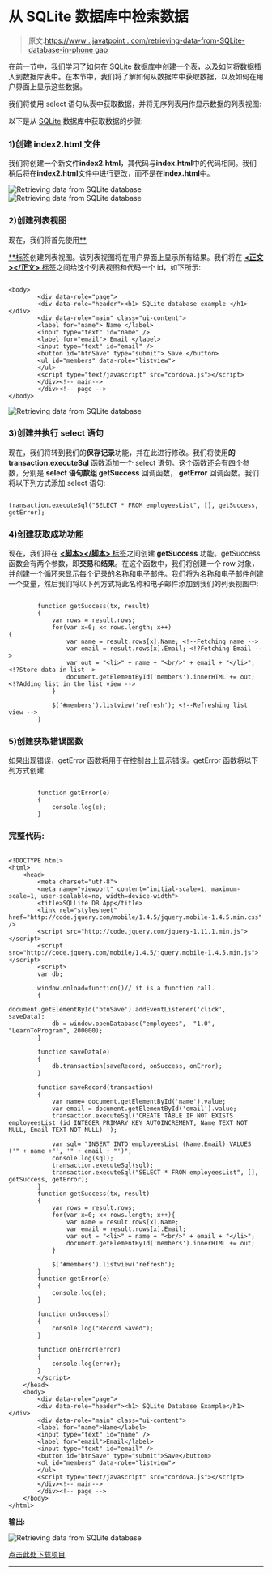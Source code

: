 # 从 SQLite 数据库中检索数据

> 原文:[https://www . javatpoint . com/retrieving-data-from-SQLite-database-in-phone gap](https://www.javatpoint.com/retrieving-data-from-sqlite-database-in-phonegap)

在前一节中，我们学习了如何在 SQLite 数据库中创建一个表，以及如何将数据插入到数据库表中。在本节中，我们将了解如何从数据库中获取数据，以及如何在用户界面上显示这些数据。

我们将使用 select 语句从表中获取数据，并将无序列表用作显示数据的列表视图:

以下是从 [SQLite](https://www.javatpoint.com/sqlite-tutorial) 数据库中获取数据的步骤:

### 1)创建 index2.html 文件

我们将创建一个新文件**index2.html**，其代码与**index.html**中的代码相同。我们稍后将在**index2.html**文件中进行更改，而不是在**index.html**中。

![Retrieving data from SQLite database](../Images/c3ad386a6d0fedcdac28fecf02684ead.png)
![Retrieving data from SQLite database](../Images/3371fccf328d10c16e0284cd59e218ad.png)

### 2)创建列表视图

现在，我们将首先使用[**<ul></ul>**标签](https://www.javatpoint.com/html-unordered-list)创建列表视图。该列表视图将在用户界面上显示所有结果。我们将在 [**<正文></正文>** 标签](https://www.javatpoint.com/html-body-tag)之间给这个列表视图和代码一个 id，如下所示:

```

<body>
        <div data-role="page">
        <div data-role="header"><h1> SQLite database example </h1></div>
        <div data-role="main" class="ui-content">
        <label for="name"> Name </label>
        <input type="text" id="name" />
        <label for="email"> Email </label>
        <input type="text" id="email" />
        <button id="btnSave" type="submit"> Save </button>
        <ul id="members" data-role="listview">
        </ul>
        <script type="text/javascript" src="cordova.js"></script>
        </div><!-- main-->
        </div><!-- page -->
</body>

```

![Retrieving data from SQLite database](../Images/5fea67aad46a669eedd7476ef09fbfa8.png)

### 3)创建并执行 select 语句

现在，我们将转到我们的**保存记录**功能，并在此进行修改。我们将使用**的 transaction.executeSql** 函数添加一个 select 语句。这个函数还会有四个参数，分别是 **select 语句数组 getSuccess** 回调函数， **getError** 回调函数。我们将以下列方式添加 select 语句:

```

transaction.executeSql("SELECT * FROM employeesList", [], getSuccess, getError);

```

### 4)创建获取成功功能

现在，我们将在 [**<脚本></脚本>** 标签](https://www.javatpoint.com/html-script-tag)之间创建 **getSuccess** 功能。getSuccess 函数会有两个参数，即**交易**和**结果**。在这个函数中，我们将创建一个 row 对象，并创建一个循环来显示每个记录的名称和电子邮件。我们将为名称和电子邮件创建一个变量，然后我们将以下列方式将此名称和电子邮件添加到我们的列表视图中:

```

        function getSuccess(tx, result)
        {
            var rows = result.rows;
            for(var x=0; x< rows.length; x++)
{
                var name = result.rows[x].Name; <!--Fetching name -->
                var email = result.rows[x].Email; <!?Fetching Email -->
                var out = "<li>" + name + "<br/>" + email + "</li>"; <!?Store data in list-->
                document.getElementById('members').innerHTML += out; <!?Adding list in the list view -->
            } 

            $('#members').listview('refresh'); <!--Refreshing list view -->
        }

```

### 5)创建获取错误函数

如果出现错误，getError 函数将用于在控制台上显示错误。getError 函数将以下列方式创建:

```

        function getError(e)
        {
            console.log(e);
        }

```

### 完整代码:

```

<!DOCTYPE html>
<html>
    <head>
        <meta charset="utf-8">
        <meta name="viewport" content="initial-scale=1, maximum-scale=1, user-scalable=no, width=device-width">
        <title>SQLLite DB App</title>
        <link rel="stylesheet" href="http://code.jquery.com/mobile/1.4.5/jquery.mobile-1.4.5.min.css" />
        <script src="http://code.jquery.com/jquery-1.11.1.min.js"></script>
        <script src="http://code.jquery.com/mobile/1.4.5/jquery.mobile-1.4.5.min.js"></script>
        <script>
        var db;

        window.onload=function()// it is a function call.
        {
            document.getElementById('btnSave').addEventListener('click', saveData);
            db = window.openDatabase("employees",  "1.0", "LearnToProgram", 200000);
        }

        function saveData(e)
        {
            db.transaction(saveRecord, onSuccess, onError);
        }

        function saveRecord(transaction)
        {
            var name= document.getElementById('name').value;
            var email = document.getElementById('email').value;
            transaction.executeSql('CREATE TABLE IF NOT EXISTS employeesList (id INTEGER PRIMARY KEY AUTOINCREMENT, Name TEXT NOT NULL, Email TEXT NOT NULL) ');

            var sql= "INSERT INTO employeesList (Name,Email) VALUES ('" + name +"', '" + email + "')";
            console.log(sql);
            transaction.executeSql(sql);
            transaction.executeSql("SELECT * FROM employeesList", [], getSuccess, getError);
        }
        function getSuccess(tx, result)
        {
            var rows = result.rows;
            for(var x=0; x< rows.length; x++){
                var name = result.rows[x].Name;
                var email = result.rows[x].Email;
                var out = "<li>" + name + "<br/>" + email + "</li>";
                document.getElementById('members').innerHTML += out;
            }

            $('#members').listview('refresh');
        }
        function getError(e)
        {
            console.log(e);
        }

        function onSuccess()
        {
            console.log("Record Saved");
        }

        function onError(error)
        {
            console.log(error);
        }
        </script>
    </head>
    <body>
        <div data-role="page">
        <div data-role="header"><h1> SQLite Database Example</h1></div>
        <div data-role="main" class="ui-content">
        <label for="name">Name</label>
        <input type="text" id="name" />
        <label for="email">Email</label>
        <input type="text" id="email" />
        <button id="btnSave" type="submit">Save</button>
        <ul id="members" data-role="listview">
        </ul>
        <script type="text/javascript" src="cordova.js"></script>
        </div><!-- main-->
        </div><!-- page -->
    </body>
</html>

```

**输出:**

![Retrieving data from SQLite database](../Images/b6b92cd2eaf05bd65ed848192c313218.png)

[点击此处下载项目](https://static.javatpoint.com/tutorial/phonegap/download/SQlitedatabase.zip)

* * *